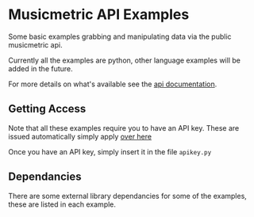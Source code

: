 Musicmetric API Examples
========================

Some basic examples grabbing and manipulating data via the public musicmetric api.

Currently all the examples are python, other language examples will be added in the future.

For more details on what's available see the [api documentation](http://www.musicmetric.com/sf-api/).


Getting Access
--------------
Note that all these examples require you to have an API key.  These are issued automatically simply apply [over here](https://secure.semetric.com/sf-api-signup)

Once you have an API key, simply insert it in the file `apikey.py`

Dependancies
------------
There are some external library dependancies for some of the examples, these are listed in each example.